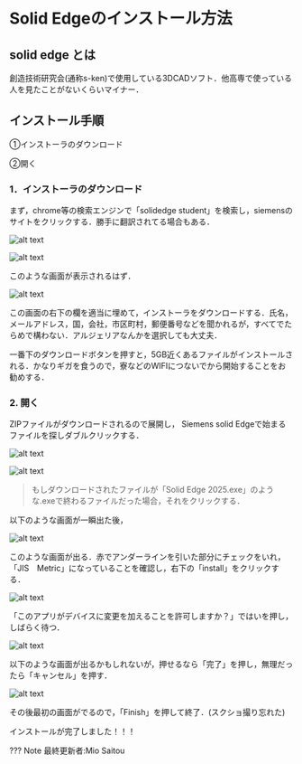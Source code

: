 # Solid Edgeのインストール方法

## solid edge とは
創造技術研究会(通称s-ken)で使用している3DCADソフト．他高専で使っている人を見たことがないくらいマイナー．
## インストール手順
①インストーラのダウンロード

②開く
### 1．インストーラのダウンロード
まず，chrome等の検索エンジンで「solidedge student」を検索し，siemensのサイトをクリックする．勝手に翻訳されてる場合もある．

![alt text](images/image-2.png)

![alt text](images/image-3.png)

このような画面が表示されるはず．

![alt text](images/image-4.png)

この画面の右下の欄を適当に埋めて，インストーラをダウンロードする．氏名，メールアドレス，国，会社，市区町村，郵便番号などを聞かれるが，すべてでたらめで構わない．アルジェリアなんかを選択しても大丈夫．

一番下のダウンロードボタンを押すと，5GB近くあるファイルがインストールされる．かなりギガを食うので，寮などのWIFIにつないでから開始することをお勧めする．
### 2. 開く
ZIPファイルがダウンロードされるので展開し， Siemens solid Edgeで始まるファイルを探しダブルクリックする．

![alt text](images/image-8.png)

![alt text](images/image-9.png)

>もしダウンロードされたファイルが「Solid Edge 2025.exe」のような.exeで終わるファイルだった場合，それをクリックする．

以下のような画面が一瞬出た後，

![alt text](images/image-10.png)

このような画面が出る．赤でアンダーラインを引いた部分にチェックをいれ，「JIS　Metric」になっていることを確認し，右下の「install」をクリックする．

![alt text](images/image-12.png)

「このアプリがデバイスに変更を加えることを許可しますか？」ではいを押し，しばらく待つ．

![alt text](images/image-13.png)

以下のような画面が出るかもしれないが，押せるなら「完了」を押し，無理だったら「キャンセル」を押す．

![alt text](images/image-14.png)

その後最初の画面がでるので，「Finish」を押して終了．(スクショ撮り忘れた)

インストールが完了しました！！！

??? Note
    最終更新者:Mio Saitou